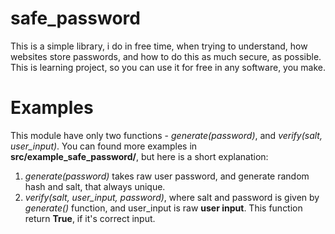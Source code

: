 # safe_password

This is a simple library, i do in free time, when trying to understand, how websites store passwords, and how to do this as much secure, as possible. This is learning project, so you can use it for free in any software, you make.

# Examples

This module have only two functions - *generate(password)*, and *verify(salt, user_input)*. You can found more examples in **src/example_safe_password/**, but here is a short explanation:

1. *generate(password)* takes raw user password, and generate random hash and salt, that always unique.
2. *verify(salt, user_input, password)*, where salt and password is given by *generate()* function, and user_input is raw **user input**. This function return **True**, if it's correct input.
